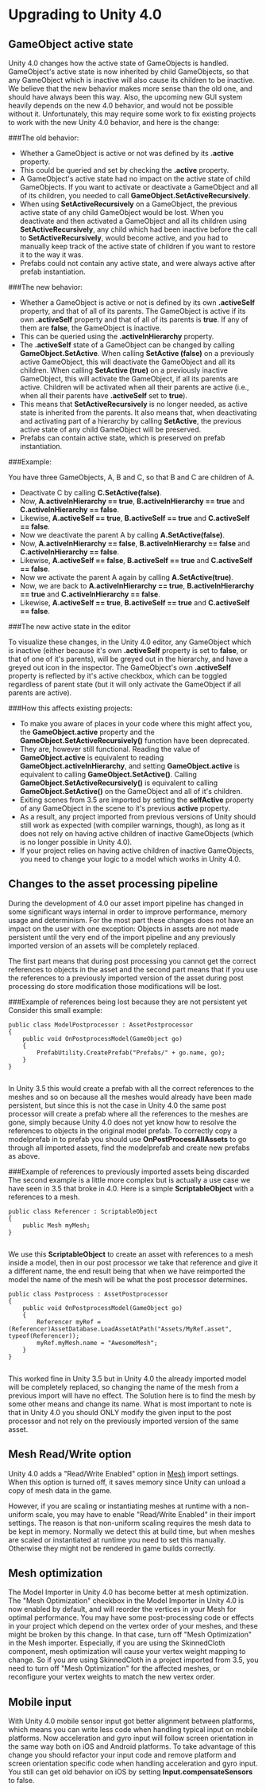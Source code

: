 Upgrading to Unity 4.0
===================================



GameObject active state
-----------------------


Unity 4.0 changes how the active state of GameObjects is handled. GameObject's active state is now inherited by child GameObjects, so that any GameObject which is inactive will also cause its children to be inactive. We believe that the new behavior makes more sense than the old one, and should have always been this way. Also, the upcoming new GUI system heavily depends on the new 4.0 behavior, and would not be possible without it. Unfortunately, this may require some work to fix existing projects to work with the new Unity 4.0 behavior, and here is the change:

###The old behavior:


* Whether a GameObject is active or not was defined by its __.active__ property.
* This could be queried and set by checking the __.active__ property.
* A GameObject's active state had no impact on the active state of child GameObjects. If you want to activate or deactivate a GameObject and all of its children, you needed to call __GameObject.SetActiveRecursively__.
* When using __SetActiveRecursively__ on a GameObject, the previous active state of any child GameObject would be lost. When you deactivate and then activated a GameObject and all its children using __SetActiveRecursively__, any child which had been inactive before the call to __SetActiveRecursively__, would become active, and you had to manually keep track of the active state of children if you want to restore it to the way it was.
* Prefabs could not contain any active state, and were always active after prefab instantiation.

###The new behavior:


* Whether a GameObject is active or not is defined by its own __.activeSelf__ property, and that of all of its parents. The GameObject is active if its own __.activeSelf__ property and that of all of its parents is __true__. If any of them are __false__, the GameObject is inactive.
* This can be queried using the __.activeInHierarchy__ property.
* The __.activeSelf__ state of a GameObject can be changed by calling __GameObject.SetActive__. When calling __SetActive (false)__ on a previously active GameObject, this will deactivate the GameObject and all its children. When calling __SetActive (true)__ on a previously inactive GameObject, this will activate the GameObject, if all its parents are active. Children will be activated when all their parents are active (i.e., when all their parents have __.activeSelf__ set to __true__).
* This means that __SetActiveRecursively__ is no longer needed, as active state is inherited from the parents. It also means that, when deactivating and activating part of a hierarchy by calling __SetActive__, the previous active state of any child GameObject will be preserved.
* Prefabs can contain active state, which is preserved on prefab instantiation.

###Example:

You have three GameObjects, A, B and C, so that B and C are children of A. 

* Deactivate C by calling __C.SetActive(false)__.
* Now, __A.activeInHierarchy == true__, __B.activeInHierarchy == true__ and __C.activeInHierarchy == false__.
* Likewise, __A.activeSelf == true__, __B.activeSelf == true__ and __C.activeSelf == false__.
* Now we deactivate the parent A by calling __A.SetActive(false)__.
* Now, __A.activeInHierarchy == false__, __B.activeInHierarchy == false__ and __C.activeInHierarchy == false__.
* Likewise, __A.activeSelf == false__, __B.activeSelf == true__ and __C.activeSelf == false__.
* Now we activate the parent A again by calling __A.SetActive(true)__.
* Now, we are back to __A.activeInHierarchy == true__, __B.activeInHierarchy == true__ and __C.activeInHierarchy == false__.
* Likewise, __A.activeSelf == true__, __B.activeSelf == true__ and __C.activeSelf == false__.

###The new active state in the editor

To visualize these changes, in the Unity 4.0 editor, any GameObject which is inactive (either because it's own __.activeSelf__ property is set to __false__, or that of one of it's parents), will be greyed out in the hierarchy, and have a greyed out icon in the inspector. The GameObject's own __.activeSelf__ property is reflected by it's active checkbox, which can be toggled regardless of parent state (but it will only activate the GameObject if all parents are active).

###How this affects existing projects:


* To make you aware of places in your code where this might affect you, the __GameObject.active__ property and the __GameObject.SetActiveRecursively()__ function have been deprecated.
* They are, however still functional. Reading the value of __GameObject.active__ is equivalent to reading __GameObject.activeInHierarchy__, and setting __GameObject.active__ is equivalent to calling __GameObject.SetActive()__. Calling __GameObject.SetActiveRecursively()__ is equivalent to calling __GameObject.SetActive()__ on the GameObject and all of it's children.
* Exiting scenes from 3.5 are imported by setting the __selfActive__ property of any GameObject in the scene to it's previous __active__ property.
* As a result, any project imported from previous versions of Unity should still work as expected (with compiler warnings, though), as long as it does not rely on having active children of inactive GameObjects (which is no longer possible in Unity 4.0).
* If your project relies on having active children of inactive GameObjects, you need to change your logic to a model which works in Unity 4.0.



Changes to the asset processing pipeline
----------------------------------------


During the development of 4.0 our asset import pipeline has changed in some significant ways internal in order to improve performance, memory usage and determinism. For the most part these changes does not have an impact on the user with one exception: Objects in assets are not made persistent until the very end of the import pipeline and any previously imported version of an assets will be completely replaced.

The first part means that during post processing you cannot get the correct references to objects in the asset and the second part means that if you use the references to a previously imported version of the asset during post processing do store modification those modifications will be lost.

###Example of references being lost because they are not persistent yet
Consider this small example:



````
public class ModelPostprocessor : AssetPostprocessor
{
    public void OnPostprocessModel(GameObject go)
    {
        PrefabUtility.CreatePrefab("Prefabs/" + go.name, go);
    }
}


````

In Unity 3.5 this would create a prefab with all the correct references to the meshes and so on because all the meshes would already have been made persistent, but since this is not the case in Unity 4.0 the same post processor will create a prefab where all the references to the meshes are gone, simply because Unity 4.0 does not yet know how to resolve the references to objects in the original model prefab. To correctly copy a modelprefab in to prefab you should use __OnPostProcessAllAssets__ to go through all imported assets, find the modelprefab and create new prefabs as above.


###Example of references to previously imported assets being discarded
The second example is a little more complex but is actually a use case we have seen in 3.5 that broke in 4.0. Here is a simple __ScriptableObject__ with a references to a mesh.



````
public class Referencer : ScriptableObject
{
    public Mesh myMesh;	
}


````

We use this __ScriptableObject__ to create an asset with references to a mesh inside a model, then in our post processor we take that reference and give it a different name, the end result being that when we have reimported the model the name of the mesh will be what the post processor determines.



````
public class Postprocess : AssetPostprocessor
{
	public void OnPostprocessModel(GameObject go)
	{
		Referencer myRef = (Referencer)AssetDatabase.LoadAssetAtPath("Assets/MyRef.asset", typeof(Referencer));
		myRef.myMesh.name = "AwesomeMesh";
	}
}


````

This worked fine in Unity 3.5 but in Unity 4.0 the already imported model will be completely replaced, so changing the name of the mesh from a previous import will have no effect. The Solution here is to find the mesh by some other means and change its name. What is most important to note is that in Unity 4.0 you should ONLY modify the given input to the post processor and not rely on the previously imported version of the same asset.



Mesh Read/Write option
----------------------


Unity 4.0 adds a "Read/Write Enabled" option in [Mesh](class-FBXImporter) import settings. When this option is turned off, it saves memory since Unity can unload a copy of mesh data in the game.

However, if you are scaling or instantiating meshes at runtime with a non-uniform scale, you may have to enable "Read/Write Enabled" in their import settings. The reason is that non-uniform scaling requires the mesh data to be kept in memory. Normally we detect this at build time, but when meshes are scaled or instantiated at runtime you need to set this manually. Otherwise they might not be rendered in game builds correctly.

Mesh optimization
-----------------


The Model Importer in Unity 4.0 has become better at mesh optimization. The "Mesh Optimization" checkbox in the Model Importer in Unity 4.0 is now enabled by default, and will reorder the vertices in your Mesh for optimal performance. You may have some post-processing code or effects in your project which depend on the vertex order of your meshes, and these might be broken by this change. In that case, turn off "Mesh Optimization" in the Mesh importer. Especially, if you are using the SkinnedCloth component, mesh optimization will cause your vertex weight mapping to change. So if you are using SkinnedCloth in a project imported from 3.5, you need to turn off "Mesh Optimization" for the affected meshes, or reconfigure your vertex weights to match the new vertex order.

Mobile input
------------


With Unity 4.0 mobile sensor input got better alignment between platforms, which means you can write less code when handling typical input on mobile platforms. Now acceleration and gyro input will follow screen orientation in the same way both on iOS and Android platforms. To take advantage of this change you should refactor your input code and remove platform and screen orientation specific code when handling acceleration and gyro input. You still can get old behavior on iOS by setting __Input.compensateSensors__ to false.
